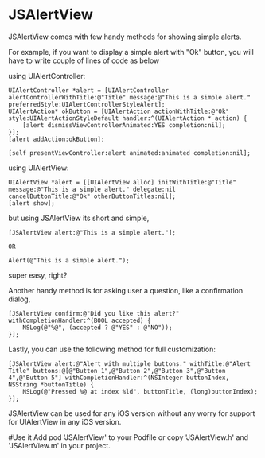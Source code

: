 # JSAlertView
JSAlertView comes with few handy methods for showing simple alerts.

For example, if you want to display a simple alert with "Ok" button, you will have to write couple of lines of code as below

using UIAlertController:

	UIAlertController *alert = [UIAlertController alertControllerWithTitle:@"Title" message:@"This is a simple alert." preferredStyle:UIAlertControllerStyleAlert];
	UIAlertAction* okButton = [UIAlertAction actionWithTitle:@"Ok" style:UIAlertActionStyleDefault handler:^(UIAlertAction * action) {
        [alert dismissViewControllerAnimated:YES completion:nil];
    }];
    [alert addAction:okButton];
    
    [self presentViewController:alert animated:animated completion:nil];
    
    
using UIAlertView:  
  
	UIAlertView *alert = [[UIAlertView alloc] initWithTitle:@"Title" message:@"This is a simple alert." delegate:nil cancelButtonTitle:@"Ok" otherButtonTitles:nil];
    [alert show];
    
    
but using JSAlertView its short and simple,

	[JSAlertView alert:@"This is a simple alert."];
	
	OR
	
	Alert(@"This is a simple alert.");
	
super easy, right?

Another handy method is for asking user a question, like a confirmation dialog,

	[JSAlertView confirm:@"Did you like this alert?" withCompletionHandler:^(BOOL accepted) {
        NSLog(@"%@", (accepted ? @"YES" : @"NO"));
    }];
    
Lastly, you can use the following method for full customization:

	[JSAlertView alert:@"Alert with multiple buttons." withTitle:@"Alert Title" buttons:@[@"Button 1",@"Button 2",@"Button 3",@"Button 4",@"Button 5"] withCompletionHandler:^(NSInteger buttonIndex, NSString *buttonTitle) {
        NSLog(@"Pressed %@ at index %ld", buttonTitle, (long)buttonIndex);
    }];
	
JSAlertView can be used for any iOS version without any worry for support for UIAlertView in any iOS version.


#Use it
Add pod 'JSAlertView' to your Podfile or copy 'JSAlertView.h' and 'JSAlertView.m' in your project.
    
